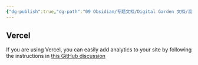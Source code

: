 ```yaml
---
{"dg-publish":true,"dg-path":"09 Obsidian/专题文档/Digital Garden 文档/高级设置/使用指南/添加统计.md","permalink":"/09 Obsidian/专题文档/Digital Garden 文档/高级设置/使用指南/添加统计/","created":"2025-07-30","updated":"2025-07-30"}
---
```



## Vercel

If you are using Vercel, you can easily add analytics to your site by following the instructions in [this GitHub discussion](https://github.com/oleeskild/obsidian-digital-garden/discussions/195)
